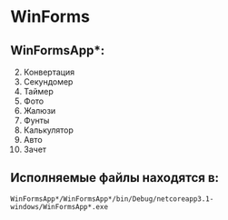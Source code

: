 # WinForms

## WinFormsApp*:

2. Конвертация
3. Секундомер
4. Таймер
5. Фото
6. Жалюзи
7. Фунты
8. Калькулятор
9. Авто
10. Зачет

## Исполняемые файлы находятся в:
`WinFormsApp*/WinFormsApp*/bin/Debug/netcoreapp3.1-windows/WinFormsApp*.exe`